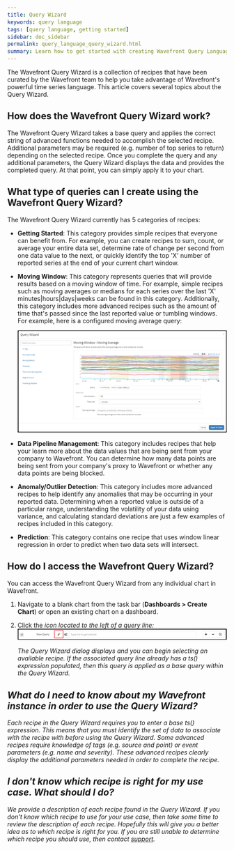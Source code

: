 ```yaml
---
title: Query Wizard
keywords: query language
tags: [query language, getting started]
sidebar: doc_sidebar
permalink: query_language_query_wizard.html
summary: Learn how to get started with creating Wavefront Query Language expressions using Query Wizard.
---
```

The Wavefront Query Wizard is a collection of recipes that have been curated by the Wavefront team to help you take advantage of Wavefront's powerful time series language. This article covers several topics about the Query Wizard.

## How does the Wavefront Query Wizard work?
 
The Wavefront Query Wizard takes a base query and applies the correct string of advanced functions needed to accomplish the selected recipe. Additional parameters may be required (e.g. number of top series to return) depending on the selected recipe. Once you complete the query and any additional parameters, the Query Wizard displays the data and provides the completed query. At that point, you can simply apply it to your chart.
 
## What type of queries can I create using the Wavefront Query Wizard?
 
The Wavefront Query Wizard currently has 5 categories of recipes:

- **Getting Started**: This category provides simple recipes that everyone can benefit from. For example, you can create recipes to sum, count, or average your entire data set, determine rate of change per second from one data value to the next, or quickly identify the top 'X' number of reported series at the end of your current chart window.
- **Moving Window**: This category represents queries that will provide results based on a moving window of time. For example, simple recipes such as moving averages or medians for each series over the last 'X' minutes\|hours\|days\|weeks can be found in this category. Additionally, this category includes more advanced recipes such as the amount of time that's passed since the last reported value or tumbling windows. For example, here is a configured moving average query:

  ![recipe_selected](images/recipe_selected.png)

- **Data Pipeline Management**: This category includes recipes that help your learn more about the data values that are being sent from your company to Wavefront. You can determine how many data points are being sent from your company's proxy to Wavefront or whether any data points are being blocked.
- **Anomaly/Outlier Detection**: This category includes more advanced recipes to help identify any anomalies that may be occurring in your reported data. Determining when a reported value is outside of a particular range, understanding the volatility of your data using variance, and calculating standard deviations are just a few examples of recipes included in this category.
- **Prediction**: This category contains one recipe that uses window linear regression in order to predict when two data sets will intersect.
 
## How do I access the Wavefront Query Wizard?
 
You can access the Wavefront Query Wizard from any individual chart in Wavefront.

1. Navigate to a blank chart from the task bar (**Dashboards > Create Chart**) or open an existing chart on a dashboard.
1. Click the <i class="fa fa-magic"/> icon located to the left of a query line:
  ![wizard_button](images/wizard_button.png)
  
    The Query Wizard dialog displays and you can begin selecting an available recipe. If the associated query line already has a ts() expression populated, then this query is applied as a base query within the Query Wizard.
 
## What do I need to know about my Wavefront instance in order to use the Query Wizard?
 
Each recipe in the Query Wizard requires you to enter a base ts() expression. This means that you must identify the set of data to associate with the recipe with before using the Query Wizard. Some advanced recipes require knowledge of tags (e.g. source and point) or event parameters (e.g. name and severity). These advanced recipes clearly display the additional parameters needed in order to complete the recipe.
 
## I don't know which recipe is right for my use case. What should I do?
 
We provide a description of each recipe found in the Query Wizard. If you don't know which recipe to use for your use case, then take some time to review the description of each recipe. Hopefully this will give you a better idea as to which recipe is right for you. If you are still unable to determine which recipe you should use, then contact [support](mailto:support@wavefront.com).

